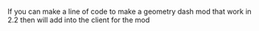 If you can make a line of code to make a geometry dash mod that work in 2.2 then  will add into the client for the mod
